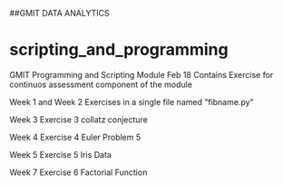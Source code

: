 ##GMIT DATA ANALYTICS
# scripting_and_programming

GMIT Programming and Scripting Module  Feb 18
Contains Exercise for continuos assessment component of the module

Week 1 and Week 2 Exercises in a single file named "fibname.py"

Week 3 Exercise 3 collatz conjecture

Week 4 Exercise 4 Euler Problem 5

Week 5 Exercise 5 Iris Data

Week 7 Exercise 6 Factorial Function
